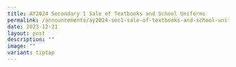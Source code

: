 ```yaml
---
title: AY2024 Secondary 1 Sale of Textbooks and School Uniforms
permalink: /announcements/ay2024-sec1-sale-of-textbooks-and-school-uniforms/
date: 2023-12-21
layout: post
description: ""
image: ""
variant: tiptap
---
```

